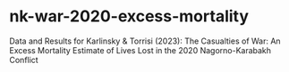 # nk-war-2020-excess-mortality
Data and Results for Karlinsky &amp; Torrisi (2023): The Casualties of War: An Excess Mortality Estimate of Lives Lost in the 2020 Nagorno-Karabakh Conflict
